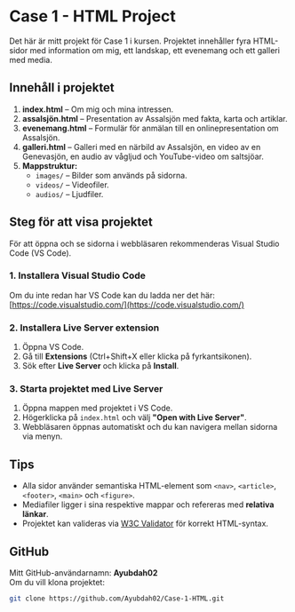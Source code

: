 # Case 1 - HTML Project

Det här är mitt projekt för Case 1 i kursen. Projektet innehåller fyra HTML-sidor med information om mig, ett landskap, ett evenemang och ett galleri med media.

## Innehåll i projektet

1. **index.html** – Om mig och mina intressen.
2. **assalsjön.html** – Presentation av Assalsjön med fakta, karta och artiklar.
3. **evenemang.html** – Formulär för anmälan till en onlinepresentation om Assalsjön.
4. **galleri.html** – Galleri med en närbild av Assalsjön, en video av en Genevasjön, en audio av vågljud och YouTube-video om saltsjöar.
5. **Mappstruktur:**
   - `images/` – Bilder som används på sidorna.
   - `videos/` – Videofiler.
   - `audios/` – Ljudfiler.

## Steg för att visa projektet

För att öppna och se sidorna i webbläsaren rekommenderas Visual Studio Code (VS Code).

### 1. Installera Visual Studio Code
Om du inte redan har VS Code kan du ladda ner det här:  
[https://code.visualstudio.com/](https://code.visualstudio.com/)

### 2. Installera Live Server extension
1. Öppna VS Code.
2. Gå till **Extensions** (Ctrl+Shift+X eller klicka på fyrkantsikonen).
3. Sök efter **Live Server** och klicka på **Install**.

### 3. Starta projektet med Live Server
1. Öppna mappen med projektet i VS Code.
2. Högerklicka på `index.html` och välj **"Open with Live Server"**.
3. Webbläsaren öppnas automatiskt och du kan navigera mellan sidorna via menyn.

## Tips
- Alla sidor använder semantiska HTML-element som `<nav>`, `<article>`, `<footer>`, `<main>` och `<figure>`.
- Mediafiler ligger i sina respektive mappar och refereras med **relativa länkar**.
- Projektet kan valideras via [W3C Validator](https://validator.w3.org/) för korrekt HTML-syntax.

## GitHub
Mitt GitHub-användarnamn: **Ayubdah02**  
Om du vill klona projektet:  
```bash
git clone https://github.com/Ayubdah02/Case-1-HTML.git
